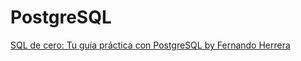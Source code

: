 # PostgreSQL

[SQL de cero: Tu guía práctica con PostgreSQL by Fernando Herrera](https://ubuntuafrika.udemy.com/course/sql-de-cero/)
